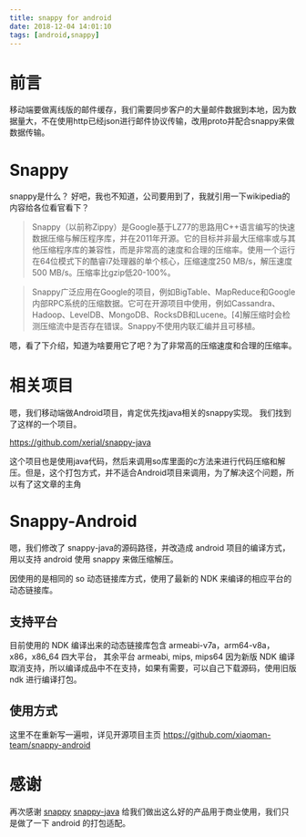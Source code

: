 ```yaml
---
title: snappy for android
date: 2018-12-04 14:01:10
tags: [android,snappy]
---
```


# 前言
移动端要做离线版的邮件缓存，我们需要同步客户的大量邮件数据到本地，因为数据量大，不在使用http已经json进行邮件协议传输，改用proto并配合snappy来做数据传输。

# Snappy
snappy是什么？
好吧，我也不知道，公司要用到了，我就引用一下wikipedia的内容给各位看官看下？

>Snappy（以前称Zippy）是Google基于LZ77的思路用C++语言编写的快速数据压缩与解压程序库，并在2011年开源。它的目标并非最大压缩率或与其他压缩程序库的兼容性，而是非常高的速度和合理的压缩率。使用一个运行在64位模式下的酷睿i7处理器的单个核心，压缩速度250 MB/s，解压速度500 MB/s。压缩率比gzip低20-100%。

>Snappy广泛应用在Google的项目，例如BigTable、MapReduce和Google内部RPC系统的压缩数据。它可在开源项目中使用，例如Cassandra、Hadoop、LevelDB、MongoDB、RocksDB和Lucene。[4]解压缩时会检测压缩流中是否存在错误。Snappy不使用内联汇编并且可移植。

嗯，看了下介绍，知道为啥要用它了吧？为了非常高的压缩速度和合理的压缩率。

# 相关项目

嗯，我们移动端做Android项目，肯定优先找java相关的snappy实现。
我们找到了这样的一个项目。

https://github.com/xerial/snappy-java

这个项目也是使用java代码，然后来调用so库里面的c方法来进行代码压缩和解压。但是，这个打包方式，并不适合Android项目来调用，为了解决这个问题，所以有了这文章的主角

# Snappy-Android

嗯，我们修改了 snappy-java的源码路径，并改造成 android 项目的编译方式，用以支持 android 使用 snappy 来做压缩解压。

因使用的是相同的 so 动态链接库方式，使用了最新的 NDK 来编译的相应平台的动态链接库。

## 支持平台
目前使用的 NDK 编译出来的动态链接库包含 armeabi-v7a，arm64-v8a，x86，x86_64 四大平台，
其余平台 armeabi, mips, mips64 因为新版 NDK 编译取消支持，所以编译成品中不在支持，如果有需要，可以自己下载源码，使用旧版 ndk 进行编译打包。

##  使用方式
这里不在重新写一遍啦，详见开源项目主页
https://github.com/xiaoman-team/snappy-android

# 感谢
再次感谢 [snappy](https://github.com/google/snappy) [snappy-java](https://github.com/xerial/snappy-java) 给我们做出这么好的产品用于商业使用，我们只是做了一下 android 的打包适配。

